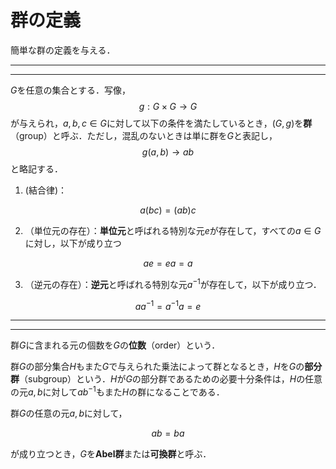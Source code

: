 # 群の定義

簡単な群の定義を与える．

---
---
$G$を任意の集合とする．写像，
$$
    g:G × G → G
$$
が与えられ，$a,b,c ∈ G$に対して以下の条件を満たしているとき，$(G,g)$を**群**（group）と呼ぶ．ただし，混乱のないときは単に群を$G$と表記し，
$$
    g(a,b) → ab
$$
と略記する．

1. (結合律)：

$$
    a(bc) = (ab)c
$$

2. （単位元の存在）：**単位元**と呼ばれる特別な元$e$が存在して，すべての$a ∈ G$に対し，以下が成り立つ

$$
    ae = ea = a
$$

3. （逆元の存在）：**逆元**と呼ばれる特別な元$a^{-1}$が存在して，以下が成り立つ．

$$
    aa^{-1} = a^{-1}a = e
$$

---
---

群$G$に含まれる元の個数を$G$の**位数**（order）という．

群$G$の部分集合$H$もまた$G$で与えられた乗法によって群となるとき，$H$を$G$の**部分群**（subgroup）という．$H$が$G$の部分群であるための必要十分条件は，$H$の任意の元$a,b$に対して$ab^{-1}$もまた$H$の群になることである．

群$G$の任意の元$a,b$に対して，

$$
    ab = ba
$$

が成り立つとき，$G$を**Abel群**または**可換群**と呼ぶ．
